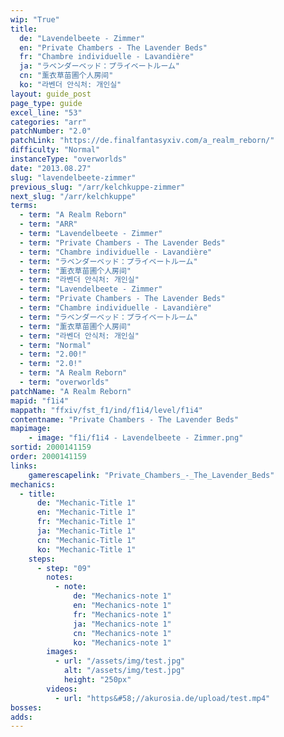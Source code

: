 ```yaml
---
wip: "True"
title:
  de: "Lavendelbeete - Zimmer"
  en: "Private Chambers - The Lavender Beds"
  fr: "Chambre individuelle - Lavandière"
  ja: "ラベンダーベッド：プライベートルーム"
  cn: "薰衣草苗圃个人房间"
  ko: "라벤더 안식처: 개인실"
layout: guide_post
page_type: guide
excel_line: "53"
categories: "arr"
patchNumber: "2.0"
patchLink: "https://de.finalfantasyxiv.com/a_realm_reborn/"
difficulty: "Normal"
instanceType: "overworlds"
date: "2013.08.27"
slug: "lavendelbeete-zimmer"
previous_slug: "/arr/kelchkuppe-zimmer"
next_slug: "/arr/kelchkuppe"
terms:
  - term: "A Realm Reborn"
  - term: "ARR"
  - term: "Lavendelbeete - Zimmer"
  - term: "Private Chambers - The Lavender Beds"
  - term: "Chambre individuelle - Lavandière"
  - term: "ラベンダーベッド：プライベートルーム"
  - term: "薰衣草苗圃个人房间"
  - term: "라벤더 안식처: 개인실"
  - term: "Lavendelbeete - Zimmer"
  - term: "Private Chambers - The Lavender Beds"
  - term: "Chambre individuelle - Lavandière"
  - term: "ラベンダーベッド：プライベートルーム"
  - term: "薰衣草苗圃个人房间"
  - term: "라벤더 안식처: 개인실"
  - term: "Normal"
  - term: "2.00!"
  - term: "2.0!"
  - term: "A Realm Reborn"
  - term: "overworlds"
patchName: "A Realm Reborn"
mapid: "f1i4"
mappath: "ffxiv/fst_f1/ind/f1i4/level/f1i4"
contentname: "Private Chambers - The Lavender Beds"
mapimage:
    - image: "f1i/f1i4 - Lavendelbeete - Zimmer.png"
sortid: 2000141159
order: 2000141159
links:
    gamerescapelink: "Private_Chambers_-_The_Lavender_Beds"
mechanics:
  - title:
      de: "Mechanic-Title 1"
      en: "Mechanic-Title 1"
      fr: "Mechanic-Title 1"
      ja: "Mechanic-Title 1"
      cn: "Mechanic-Title 1"
      ko: "Mechanic-Title 1"
    steps:
      - step: "09"
        notes:
          - note:
              de: "Mechanics-note 1"
              en: "Mechanics-note 1"
              fr: "Mechanics-note 1"
              ja: "Mechanics-note 1"
              cn: "Mechanics-note 1"
              ko: "Mechanics-note 1"
        images:
          - url: "/assets/img/test.jpg"
            alt: "/assets/img/test.jpg"
            height: "250px"
        videos:
          - url: "https&#58;//akurosia.de/upload/test.mp4"
bosses:
adds:
---
```

